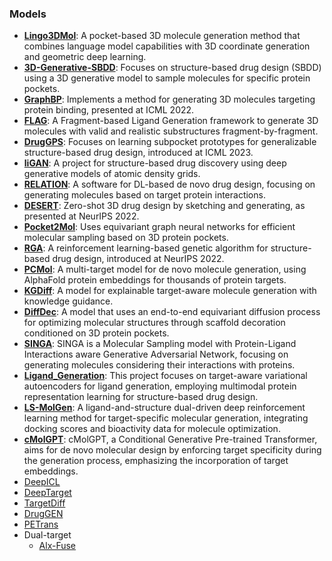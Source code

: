 ### Models

- **[Lingo3DMol](https://github.com/stonewiseAIDrugDesign/Lingo3DMol)**: A pocket-based 3D molecule generation method that combines language model capabilities with 3D coordinate generation and geometric deep learning.
- **[3D-Generative-SBDD](https://github.com/luost26/3D-Generative-SBDD)**: Focuses on structure-based drug design (SBDD) using a 3D generative model to sample molecules for specific protein pockets.
- **[GraphBP](https://github.com/divelab/GraphBP)**: Implements a method for generating 3D molecules targeting protein binding, presented at ICML 2022.
- **[FLAG](https://github.com/zaixizhang/FLAG)**: A Fragment-based Ligand Generation framework to generate 3D molecules with valid and realistic substructures fragment-by-fragment.
- **[DrugGPS](https://github.com/zaixizhang/DrugGPS_ICML23)**: Focuses on learning subpocket prototypes for generalizable structure-based drug design, introduced at ICML 2023.
- **[liGAN](https://github.com/mattragoza/liGAN)**: A project for structure-based drug discovery using deep generative models of atomic density grids.
- **[RELATION](https://github.com/micahwang/RELATION)**: A software for DL-based de novo drug design, focusing on generating molecules based on target protein interactions.
- **[DESERT](https://github.com/longlongman/DESERT)**: Zero-shot 3D drug design by sketching and generating, as presented at NeurIPS 2022.
- **[Pocket2Mol](https://github.com/pengxingang/Pocket2Mol)**: Uses equivariant graph neural networks for efficient molecular sampling based on 3D protein pockets.
- **[RGA](https://github.com/futianfan/reinforced-genetic-algorithm)**: A reinforcement learning-based genetic algorithm for structure-based drug design, introduced at NeurIPS 2022.
- **[PCMol](https://github.com/CDDLeiden/PCMol)**: A multi-target model for de novo molecule generation, using AlphaFold protein embeddings for thousands of protein targets.
- **[KGDiff](https://github.com/CMACH508/KGDiff)**: A model for explainable target-aware molecule generation with knowledge guidance.
- **[DiffDec](https://github.com/biomed-AI/DiffDec/blob/master/README.md)**: A model that uses an end-to-end equivariant diffusion process for optimizing molecular structures through scaffold decoration conditioned on 3D protein pockets.
- **[SINGA](https://github.com/Isomorpfishm/SINGA)**: SINGA is a Molecular Sampling model with Protein-Ligand Interactions aware Generative Adversarial Network, focusing on generating molecules considering their interactions with proteins.
- **[Ligand_Generation](https://github.com/HySonLab/Ligand_Generation)**: This project focuses on target-aware variational autoencoders for ligand generation, employing multimodal protein representation learning for structure-based drug design.
- **[LS-MolGen](https://github.com/songleee/LS-MolGen)**: A ligand-and-structure dual-driven deep reinforcement learning method for target-specific molecular generation, integrating docking scores and bioactivity data for molecule optimization.
- **[cMolGPT](https://github.com/VV123/cMolGPT)**: cMolGPT, a Conditional Generative Pre-trained Transformer, aims for de novo molecular design by enforcing target specificity during the generation process, emphasizing the incorporation of target embeddings.
- [DeepICL](https://github.com/ACE-KAIST/DeepICL)
- [DeepTarget](https://github.com/ehoogeboom/e3_diffusion_for_molecules)
- [TargetDiff](https://github.com/guanjq/targetdiff)
- [DrugGEN](https://github.com/asarigun/DrugGEN)
- [PETrans](https://github.com/Chinafor/PETrans)
- Dual-target
	- [Alx-Fuse](https://github.com/biomed-AI/AIxFuse)

